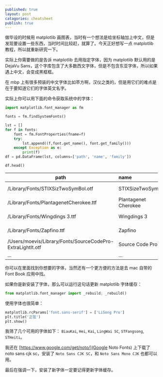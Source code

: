 ```yaml
---
published: true
layout: post
catagories: cheatsheet
publish: true
---
```

做毕设的时候用 matplotlib 画图表，当时有一个想法是给坐标轴加上中文，但是发现要设置一些东西，当时时间比较赶，就算了。今天正好想写一点 matplotlib 教程，所以就重新研究一下。

实际上你需要做的是告诉 matplotlib 去用指定字体，因为 matplotlib 默认用的是 DejaVu Sans，这个字库包含了大多数西文字体，但是不包含东亚字体，所以如果遇上中文，会变成黑框框。

在 mbp 上有很多预装的中文字体比如苹方啊，汉仪之类的，但是用它们的难点是在于要知道它们的字体英文名字。

实际上你可以用下面的命令获取系统中的字体：

```python
import matplotlib.font_manager as fm

fonts = fm.findSystemFonts()

lst = []
for f in fonts:
    font = fm.FontProperties(fname=f)
    try:
        lst.append((f,font.get_name(), font.get_family()))
    except Exception as e:
        print(f)
df = pd.DataFrame(lst, columns=['path', 'name', 'family'])

df.head()
```

|path                                                       | name                 | family         |
|-----------------------------------------------------------|:---------------------|:---------------|
| /Library/Fonts/STIXSizTwoSymBol.otf                        | STIXSizeTwoSym       | ['sans-serif'] |
| /Library/Fonts/PlantagenetCherokee.ttf                     | Plantagenet Cherokee | ['sans-serif'] |
| /Library/Fonts/Wingdings 3.ttf                             | Wingdings 3          | ['sans-serif'] |
| /Library/Fonts/Zapfino.ttf                                 | Zapfino              | ['sans-serif'] |
| /Users/moevis/Library/Fonts/SourceCodePro-ExtraLightIt.otf | Source Code Pro      | ['sans-serif'] |
| ... | ... | ... |

你可以在里面找到你想要的字体，当然还有一个更方便的方法是去 mac 自带的 Font Book 应用中找。

如果你是新安装了字体，那么可以运行这句话更新 matplotlib 字体缓存：

```python
from matplotlib.font_manager import _rebuild; _rebuild()
```

使用字体也很简单：

```python
matplotlib.rcParams['font.sans-serif'] = ['LiSong Pro']
plt.title('正弦')
plt.show()
```

我筛了几个可用的字体如下：
`BiauKai`, `Hei`, `Kai`, `LingWai SC`, `STFangsong`, `STHeiti`。

我还在 [https://www.google.com/get/noto/](Google Noto Fonts) 上下载了 noto sans cjk sc，安装了 `Noto Sans CJK SC`，和 `Noto Sans Mono CJK` 也都可以用。

最后在强调一下，安装了新字体一定要记得更新字体缓存。